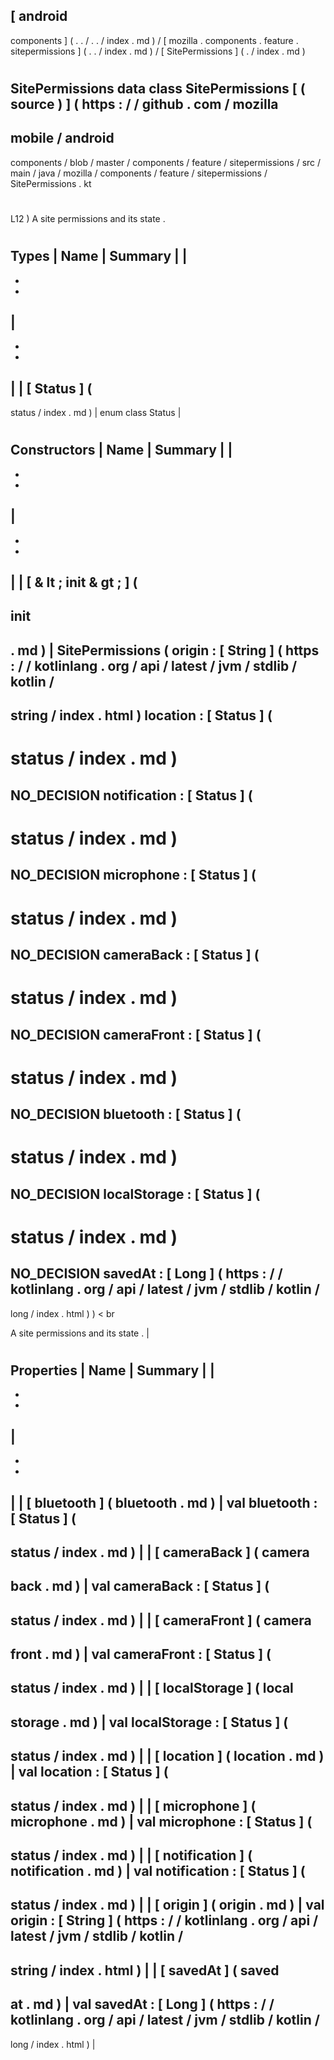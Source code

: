 [
android
-
components
]
(
.
.
/
.
.
/
index
.
md
)
/
[
mozilla
.
components
.
feature
.
sitepermissions
]
(
.
.
/
index
.
md
)
/
[
SitePermissions
]
(
.
/
index
.
md
)
#
SitePermissions
data
class
SitePermissions
[
(
source
)
]
(
https
:
/
/
github
.
com
/
mozilla
-
mobile
/
android
-
components
/
blob
/
master
/
components
/
feature
/
sitepermissions
/
src
/
main
/
java
/
mozilla
/
components
/
feature
/
sitepermissions
/
SitePermissions
.
kt
#
L12
)
A
site
permissions
and
its
state
.
#
#
#
Types
|
Name
|
Summary
|
|
-
-
-
|
-
-
-
|
|
[
Status
]
(
-
status
/
index
.
md
)
|
enum
class
Status
|
#
#
#
Constructors
|
Name
|
Summary
|
|
-
-
-
|
-
-
-
|
|
[
&
lt
;
init
&
gt
;
]
(
-
init
-
.
md
)
|
SitePermissions
(
origin
:
[
String
]
(
https
:
/
/
kotlinlang
.
org
/
api
/
latest
/
jvm
/
stdlib
/
kotlin
/
-
string
/
index
.
html
)
location
:
[
Status
]
(
-
status
/
index
.
md
)
=
NO_DECISION
notification
:
[
Status
]
(
-
status
/
index
.
md
)
=
NO_DECISION
microphone
:
[
Status
]
(
-
status
/
index
.
md
)
=
NO_DECISION
cameraBack
:
[
Status
]
(
-
status
/
index
.
md
)
=
NO_DECISION
cameraFront
:
[
Status
]
(
-
status
/
index
.
md
)
=
NO_DECISION
bluetooth
:
[
Status
]
(
-
status
/
index
.
md
)
=
NO_DECISION
localStorage
:
[
Status
]
(
-
status
/
index
.
md
)
=
NO_DECISION
savedAt
:
[
Long
]
(
https
:
/
/
kotlinlang
.
org
/
api
/
latest
/
jvm
/
stdlib
/
kotlin
/
-
long
/
index
.
html
)
)
<
br
>
A
site
permissions
and
its
state
.
|
#
#
#
Properties
|
Name
|
Summary
|
|
-
-
-
|
-
-
-
|
|
[
bluetooth
]
(
bluetooth
.
md
)
|
val
bluetooth
:
[
Status
]
(
-
status
/
index
.
md
)
|
|
[
cameraBack
]
(
camera
-
back
.
md
)
|
val
cameraBack
:
[
Status
]
(
-
status
/
index
.
md
)
|
|
[
cameraFront
]
(
camera
-
front
.
md
)
|
val
cameraFront
:
[
Status
]
(
-
status
/
index
.
md
)
|
|
[
localStorage
]
(
local
-
storage
.
md
)
|
val
localStorage
:
[
Status
]
(
-
status
/
index
.
md
)
|
|
[
location
]
(
location
.
md
)
|
val
location
:
[
Status
]
(
-
status
/
index
.
md
)
|
|
[
microphone
]
(
microphone
.
md
)
|
val
microphone
:
[
Status
]
(
-
status
/
index
.
md
)
|
|
[
notification
]
(
notification
.
md
)
|
val
notification
:
[
Status
]
(
-
status
/
index
.
md
)
|
|
[
origin
]
(
origin
.
md
)
|
val
origin
:
[
String
]
(
https
:
/
/
kotlinlang
.
org
/
api
/
latest
/
jvm
/
stdlib
/
kotlin
/
-
string
/
index
.
html
)
|
|
[
savedAt
]
(
saved
-
at
.
md
)
|
val
savedAt
:
[
Long
]
(
https
:
/
/
kotlinlang
.
org
/
api
/
latest
/
jvm
/
stdlib
/
kotlin
/
-
long
/
index
.
html
)
|
